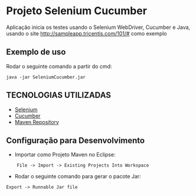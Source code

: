 # Projeto Selenium Cucumber

Aplicação inicia os testes usando o Selenium WebDriver, Cucumber e Java, usando o site http://sampleapp.tricentis.com/101/# como exemplo

## Exemplo de uso

Rodar o seguinte comando a partir do cmd:

```
java -jar SeleniumCucumber.jar
```

## TECNOLOGIAS UTILIZADAS

* [Selenium](https://www.seleniumhq.org)
* [Cucumber](https://cucumber.io)
* [Maven Repository](https://mvnrepository.com)


## Configuração para Desenvolvimento

* Importar como Projeto Maven no Eclipse:

```
	File -> Import -> Existing Projects Into Workspace
```

* Rodar o seguinte comando para gerar o pacote Jar:

```
Export -> Runnable Jar file
